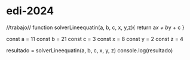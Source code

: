 # edi-2024
//trabajo//
function solverLineequatin(a, b, c, x, y,z){
    return a*x + b*y + c
}
 
const a = 11
const b = 21
const c = 3
const x = 8
const y = 2
const z = 4

resultado = solverLineequatin(a, b, c, x, y, z)
console.log(resultado)

